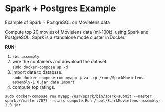 # Spark + Postgres Example
Example of Spark + PostgreSQL on Movielens data

Compute top 20 movies of Movielens data (ml-100k), using Spark and PostgreSQL. 
Saprk is a standalone mode cluster in Docker.

**RUN:**  
1. `sbt assembly`  
2. wire the containers and download the dataset.  
```sudo docker-compose up -d```  
3. import data to database.  
`sudo docker-compose run myapp java -cp /root/SparkMovielens-assembly-1.0.jar data.Import`  
4. compute top ratings.  
```
sudo docker-compose run myapp /usr/spark/bin/spark-submit --master spark://master:7077 --class compute.Run /root/SparkMovielens-assembly-1.0.jar
```

